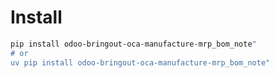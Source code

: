 # Install

```bash
pip install odoo-bringout-oca-manufacture-mrp_bom_note"
# or
uv pip install odoo-bringout-oca-manufacture-mrp_bom_note"
```
